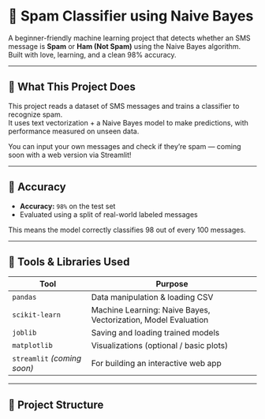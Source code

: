 # 📨 Spam Classifier using Naive Bayes

A beginner-friendly machine learning project that detects whether an SMS message is **Spam** or **Ham (Not Spam)** using the Naive Bayes algorithm.  
Built with love, learning, and a clean 98% accuracy.

---

## 🚀 What This Project Does

This project reads a dataset of SMS messages and trains a classifier to recognize spam.  
It uses text vectorization + a Naive Bayes model to make predictions, with performance measured on unseen data.

You can input your own messages and check if they’re spam — coming soon with a web version via Streamlit!

---

## 🎯 Accuracy

- **Accuracy:** `98%` on the test set  
- Evaluated using a split of real-world labeled messages

This means the model correctly classifies 98 out of every 100 messages.

---

## 🧰 Tools & Libraries Used

| Tool | Purpose |
|------|---------|
| `pandas` | Data manipulation & loading CSV |
| `scikit-learn` | Machine Learning: Naive Bayes, Vectorization, Model Evaluation |
| `joblib` | Saving and loading trained models |
| `matplotlib` | Visualizations (optional / basic plots) |
| `streamlit` *(coming soon)* | For building an interactive web app |

---

## 📁 Project Structure

